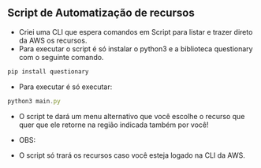 ## Script de Automatização de recursos

- Criei uma CLI que espera comandos em Script para listar e trazer direto da AWS os recursos.
- Para executar o script é só instalar o python3 e a biblioteca questionary com o seguinte comando.
~~~javascript
pip install questionary
~~~
- Para executar é só executar:
~~~javascript
python3 main.py
~~~
- O script te dará um menu alternativo que você escolhe o recurso que quer que ele retorne na região indicada também por você!

* OBS:
- O script só trará os recursos caso você esteja logado na CLI da AWS.